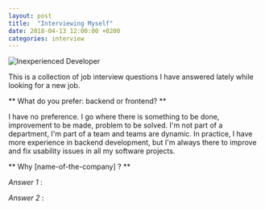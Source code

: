 ```yaml
---
layout: post
title:  "Interviewing Myself"
date: 2018-04-13 12:00:00 +0200
categories: interview
---
```


![Inexperienced Developer](/images/posts/easy-architecture-thinking.png)

This is a collection of job interview questions I have answered lately while looking for a new job.

<!-- more -->

** What do you prefer: backend or frontend? **

I have no preference. I go where there is something to be done, improvement to be made, problem to be solved. I'm not part of a department, I'm part of a team and teams are dynamic. In practice, I have more experience in backend development, but I'm always there to improve and fix usability issues in all my software projects.

** Why [name-of-the-company] ? **

_Answer 1_ :

_Answer 2_ :

